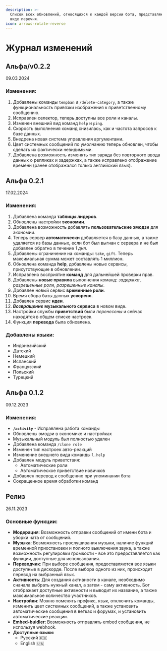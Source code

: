 ```yaml
---
description: >-
  Список всех обновлений, относящихся к каждой версии бота, представляется в
  виде перечня.
icon: arrows-rotate-reverse
---
```


# Журнал изменений

## Альфа/v0.2.2

09.03.2024

### Изменения:

1. Добавлены команды `tempban` и `/delete-category`, а также функциональность привязки изображения к приветственному сообщению.
2. Исправлен селектор, теперь доступны все роли и каналы.
3. Изменен внешний вид команд `help` и `ping`.
4. Скорость выполнения команд снизилась, как и частота запросов к базе данных.
5. Внедрена новая система управления аргументами.
6. Цвет системных сообщений по умолчанию теперь обновлен, чтобы сделать их фактически невидимыми.
7. Добавлена возможность изменять тип заряда без повторного ввода данных о репликах и задержках, а также исправлено отображение времени (ранее отображался только английский язык).

## Альфа 0.2.1

17.02.2024

### Изменения:

1. Добавлена команда **таблицы лидеров**.
2. Обновлены настройки **экономии**.
3. Добавлена возможность добавлять **пользовательские эмодзи** для экономии.
4. Теперь сервер **автоматически** добавляется в базу данных, а также удаляется из базы данных, если бот был выгнан с сервера и не был добавлен обратно в течение _1 дня_.
5. Добавлены ограничение на команды: `take`, `gift`. Теперь максимальная сумма может составлять 1 миллион.
6. Обновлена команда **help**, добавлены новые сервисы, присутствующие в обновлении.
7. Исправлено восприятие **команд** для дальнейшей проверки прав.
8. Добавлены **новые правила** выполнения команд: _задержка_, _разрешенные роли_, _разрешенные каналы_.
9. Добавлен новый сервис **временные роли**.
10. Время сбора базы данных **ускорено**.
11. Добавлен сервис **идеи**.
12. _**Возвращение**_ **музыкального сервиса** в новом виде.
13. Настройки службы **приветствий** были _перенесены_ и сейчас находятся в общем списке настроек.
14. Функция **перевода** была обновлена.

### Добавлены языки:

* Индонезийский
* Датский
* Немецкий
* Испанский
* Французский
* Польский
* Турецкий

## Альфа 0.1.2

09.12.2023

### Изменения:

* **`/activity`** - Исправлена работа команды
* Обновлены эмодзи в экономике и настройках
* Музыкальный модуль был полностью удален
* Добавлена команда `/clone role`
* Изменен тип настроек авто-реакций
* Изменение внешнего вида команды `l.help`
* Добавлен модуль приветствия:
  * Автоматические роли
  * Автоматическое приветствие новичков
* Добавлен перевод к сообщению при упоминании бота
* Сокращенное время обработки команд

## Релиз

26.11.2023

### Основные функции:

* **Модерация**: Возможность отправки сообщений от имени бота и уборки чата от сообщений.
* **Музыка**: Возможность прослушивания музыки, наличие функций временной приостановки и полного выключения звука, а также возможность регулировки громкости - все это предоставляется как функции, доступные для использования.
* **Переводчик**: При выборе сообщения, предоставляются все языки доступные в дискорде. После выбора одного из них, происходит перевод на выбранный язык.
* **Активность**: Для создания активности в канале, необходимо сначала выбрать нужный канал, а затем - саму активность. Бот отображает доступные активности и выводит их название, а также максимальное количество участников.
* **Настройки**: Можно поменять префикс, язык, отключить команды, изменить цвет системных сообщений, а также установить автоматические сообщения в ветках и форумах, и установить автоматические реакции.
* **Embed-buidler**: Возможность отправлять embed сообщения, не используя webhook.
* **Доступные языки:**
  * Русский 🇷🇺
  * English 🇺🇲

